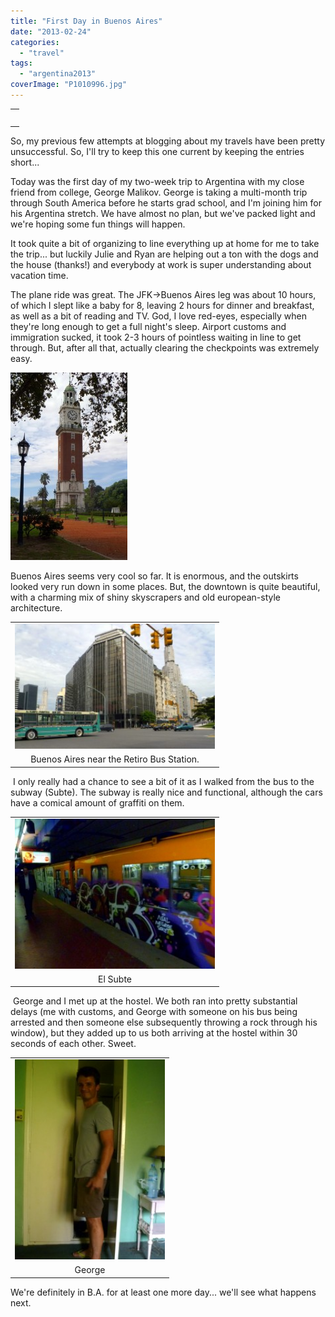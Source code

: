 ```yaml
---
title: "First Day in Buenos Aires"
date: "2013-02-24"
categories: 
  - "travel"
tags: 
  - "argentina2013"
coverImage: "P1010996.jpg"
---
```


<table align="center" cellpadding="0" cellspacing="0" style="margin-left: auto; margin-right: auto; text-align: center;"><tbody><tr><td style="text-align: center;"><br></td></tr><tr><td style="text-align: center;"></td></tr></tbody></table>

So, my previous few attempts at blogging about my travels have been pretty unsuccessful. So, I'll try to keep this one current by keeping the entries short...  
  
Today was the first day of my two-week trip to Argentina with my close friend from college, George Malikov. George is taking a multi-month trip through South America before he starts grad school, and I'm joining him for his Argentina stretch. We have almost no plan, but we've packed light and we're hoping some fun things will happen.  
  
It took quite a bit of organizing to line everything up at home for me to take the trip... but luckily Julie and Ryan are helping out a ton with the dogs and the house (thanks!) and everybody at work is super understanding about vacation time.  
  
The plane ride was great. The JFK->Buenos Aires leg was about 10 hours, of which I slept like a baby for 8, leaving 2 hours for dinner and breakfast, as well as a bit of reading and TV. God, I love red-eyes, especially when they're long enough to get a full night's sleep. Airport customs and immigration sucked, it took 2-3 hours of pointless waiting in line to get through. But, after all that, actually clearing the checkpoints was extremely easy.  

[![](images/P1010996-187x300.jpg)](http://www.rdchambers.net/wp-content/uploads/2013/02/P1010996.jpg)

  
Buenos Aires seems very cool so far. It is enormous, and the outskirts looked very run down in some places. But, the downtown is quite beautiful, with a charming mix of shiny skyscrapers and old european-style architecture.  

<table align="center" cellpadding="0" cellspacing="0"><tbody><tr><td style="text-align: center;"><a href="http://www.rdchambers.net/wp-content/uploads/2013/02/P1010993.jpg" style="margin-left: auto; margin-right: auto;"><img border="0" height="200" src="images/P1010993-300x188.jpg" width="320"></a></td></tr><tr><td style="text-align: center;">Buenos Aires near the Retiro Bus Station.</td></tr></tbody></table>

 I only really had a chance to see a bit of it as I walked from the bus to the subway (Subte). The subway is really nice and functional, although the cars have a comical amount of graffiti on them.  

<table align="center" cellpadding="0" cellspacing="0" style="margin-left: auto; margin-right: auto; text-align: center;"><tbody><tr><td style="text-align: center;"><a href="http://www.rdchambers.net/wp-content/uploads/2013/02/P1010997.jpg" style="margin-left: auto; margin-right: auto;"><img border="0" height="240" src="images/P1010997-300x225.jpg" width="320"></a></td></tr><tr><td style="text-align: center;">El Subte</td></tr></tbody></table>

 George and I met up at the hostel. We both ran into pretty substantial delays (me with customs, and George with someone on his bus being arrested and then someone else subsequently throwing a rock through his window), but they added up to us both arriving at the hostel within 30 seconds of each other. Sweet.  

<table align="center" cellpadding="0" cellspacing="0" style="margin-left: auto; margin-right: auto; text-align: center;"><tbody><tr><td style="text-align: center;"><a href="http://www.rdchambers.net/wp-content/uploads/2013/02/P1020001.jpg" style="margin-left: auto; margin-right: auto;"><img border="0" height="320" src="images/P1020001-225x300.jpg" width="240"></a></td></tr><tr><td style="text-align: center;">George</td></tr></tbody></table>

  
We're definitely in B.A. for at least one more day... we'll see what happens next.
